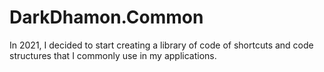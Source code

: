 # DarkDhamon.Common
In 2021, I decided to start creating a library of code of shortcuts and code structures that I commonly use in my applications.
